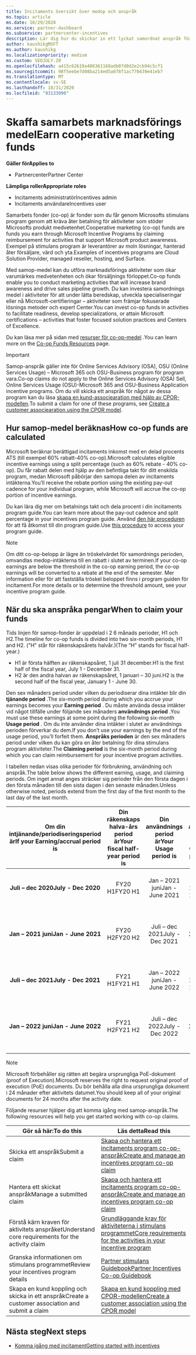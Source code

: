 ```yaml
---
title: Incitaments översikt över medop och anspråk
ms.topic: article
ms.date: 10/29/2020
ms.service: partner-dashboard
ms.subservice: partnercenter-incentives
description: Lär dig hur du skickar in ett lyckat samordnat anspråk för dina incitament genom att organisera rätt dokumentation, fakturor, utdrag och körnings bevis.
author: kaushikgMSFT
ms.author: kaushikg
ms.localizationpriority: medium
ms.custom: SEOJULY.20
ms.openlocfilehash: a415c62619a486361168adb07d0d2e2cb94c5cf1
ms.sourcegitcommit: 98f5eebe7d08ba214ed5a078f1ac770439e41eb7
ms.translationtype: MT
ms.contentlocale: sv-SE
ms.lasthandoff: 10/31/2020
ms.locfileid: "93133090"
---
```

# <a name="earn-cooperative-marketing-funds"></a><span data-ttu-id="d5bd9-103">Skaffa samarbets marknadsförings medel</span><span class="sxs-lookup"><span data-stu-id="d5bd9-103">Earn cooperative marketing funds</span></span>

<span data-ttu-id="d5bd9-104">**Gäller för**</span><span class="sxs-lookup"><span data-stu-id="d5bd9-104">**Applies to**</span></span>

- <span data-ttu-id="d5bd9-105">Partnercenter</span><span class="sxs-lookup"><span data-stu-id="d5bd9-105">Partner Center</span></span>

<span data-ttu-id="d5bd9-106">**Lämpliga roller**</span><span class="sxs-lookup"><span data-stu-id="d5bd9-106">**Appropriate roles**</span></span>

- <span data-ttu-id="d5bd9-107">Incitaments administratör</span><span class="sxs-lookup"><span data-stu-id="d5bd9-107">Incentives admin</span></span>
- <span data-ttu-id="d5bd9-108">Incitaments användare</span><span class="sxs-lookup"><span data-stu-id="d5bd9-108">Incentives user</span></span>

<span data-ttu-id="d5bd9-109">Samarbets fonder (co-op) är fonder som du får genom Microsofts stimulans program genom att kräva åter betalning för aktiviteter som stöder Microsofts produkt medvetenhet.</span><span class="sxs-lookup"><span data-stu-id="d5bd9-109">Cooperative marketing (co-op) funds are funds you earn through Microsoft Incentive Programs by claiming reimbursement for activities that support Microsoft product awareness.</span></span> <span data-ttu-id="d5bd9-110">Exempel på stimulans program är leverantörer av moln lösningar, hanterad åter försäljare, värd och yta.</span><span class="sxs-lookup"><span data-stu-id="d5bd9-110">Examples of incentives programs are Cloud Solution Provider, managed reseller, hosting, and Surface.</span></span>

<span data-ttu-id="d5bd9-111">Med samop-medel kan du utföra marknadsförings aktiviteter som ökar varumärkes medvetenheten och ökar försäljnings förloppet.</span><span class="sxs-lookup"><span data-stu-id="d5bd9-111">Co-op funds enable you to conduct marketing activities that will increase brand awareness and drive sales pipeline growth.</span></span> <span data-ttu-id="d5bd9-112">Du kan investera samordnings medel i aktiviteter för att under lätta beredskap, utveckla specialiseringar eller nå Microsoft-certifieringar – aktiviteter som främjar fokuserade lösnings metoder och expert Center.</span><span class="sxs-lookup"><span data-stu-id="d5bd9-112">You can invest co-op funds in activities to facilitate readiness, develop specializations, or attain Microsoft certifications – activities that foster focused solution practices and Centers of Excellence.</span></span>

<span data-ttu-id="d5bd9-113">Du kan läsa mer på sidan med [resurser för co-op-medel](https://partner.microsoft.com/asset/collection/co-op-funds-resources#/) .</span><span class="sxs-lookup"><span data-stu-id="d5bd9-113">You can learn more on the [Co-op Funds Resources](https://partner.microsoft.com/asset/collection/co-op-funds-resources#/) page.</span></span>

>[!Important]
><span data-ttu-id="d5bd9-114">Samop-anspråk gäller inte för Online Services Advisory (OSA), OSU (Online Services Usage) – Microsoft 365 och OSU-Business program för program vara.</span><span class="sxs-lookup"><span data-stu-id="d5bd9-114">Co-op claims do not apply to the Online Services Advisory (OSA) Sell, Online Services Usage (OSU)-Microsoft 365 and OSU-Business Application incentive programs.</span></span> <span data-ttu-id="d5bd9-115">Om du vill skicka ett anspråk för något av dessa program kan du läsa [skapa en kund-associearation med hjälp av CPOR-modellen](submit-osa-claim.md).</span><span class="sxs-lookup"><span data-stu-id="d5bd9-115">To submit a claim for one of these programs, see [Create a customer associearation using the CPOR model](submit-osa-claim.md).</span></span>

## <a name="how-co-op-funds-are-calculated"></a><span data-ttu-id="d5bd9-116">Hur samop-medel beräknas</span><span class="sxs-lookup"><span data-stu-id="d5bd9-116">How co-op funds are calculated</span></span>

<span data-ttu-id="d5bd9-117">Microsoft beräknar berättigad incitaments inkomst med en delad procents ATS (till exempel 60% rabatt-40% co-op).</span><span class="sxs-lookup"><span data-stu-id="d5bd9-117">Microsoft calculates eligible incentive earnings using a split percentage (such as 60% rebate - 40% co-op).</span></span> <span data-ttu-id="d5bd9-118">Du får rabatt delen med hjälp av den befintliga takt för ditt enskilda program, medan Microsoft påbörjar den samopa delen av incitaments intäkterna.</span><span class="sxs-lookup"><span data-stu-id="d5bd9-118">You’ll receive the rebate portion using the existing pay-out cadence for your individual program, while Microsoft will accrue the co-op portion of incentive earnings.</span></span>

<span data-ttu-id="d5bd9-119">Du kan lära dig mer om betalnings takt och dela procent i din incitaments program guide.</span><span class="sxs-lookup"><span data-stu-id="d5bd9-119">You can learn more about the pay-out cadence and split percentage in your incentives program guide.</span></span> <span data-ttu-id="d5bd9-120">Använd [den här proceduren](incentives-determined-your-program-eligibility.md) för att få åtkomst till din program guide.</span><span class="sxs-lookup"><span data-stu-id="d5bd9-120">Use [this procedure](incentives-determined-your-program-eligibility.md) to access your program guide.</span></span>

>[!NOTE]
><span data-ttu-id="d5bd9-121">Om ditt co-op-belopp är lägre än tröskelvärdet för samordnings perioden, omvandlas medop-intäkterna till en rabatt i slutet av terminen.</span><span class="sxs-lookup"><span data-stu-id="d5bd9-121">If your co-op earnings are below the threshold in the co-op earning period, the co-op earnings will be converted to a rebate at the end of the semester.</span></span> <span data-ttu-id="d5bd9-122">Mer information eller för att fastställa tröskel beloppet finns i program guiden för incitament.</span><span class="sxs-lookup"><span data-stu-id="d5bd9-122">For more details or to determine the threshold amount, see your incentive program guide.</span></span>

## <a name="when-to-claim-your-funds"></a><span data-ttu-id="d5bd9-123">När du ska anspråka pengar</span><span class="sxs-lookup"><span data-stu-id="d5bd9-123">When to claim your funds</span></span>

<span data-ttu-id="d5bd9-124">Tids linjen för samop-fonder är uppdelad i 2 6 månads perioder, H1 och H2.</span><span class="sxs-lookup"><span data-stu-id="d5bd9-124">The timeline for co-op funds is divided into two six-month periods, H1 and H2.</span></span> <span data-ttu-id="d5bd9-125">("H" står för räkenskapsårets halvår.)</span><span class="sxs-lookup"><span data-stu-id="d5bd9-125">(The “H” stands for fiscal half-year.)</span></span>

- <span data-ttu-id="d5bd9-126">H1 är första hälften av räkenskapsåret, 1 juli 31 december.</span><span class="sxs-lookup"><span data-stu-id="d5bd9-126">H1 is the first half of the fiscal year, July 1 - December 31.</span></span>
- <span data-ttu-id="d5bd9-127">H2 är den andra halvan av räkenskapsåret, 1 januari – 30 juni.</span><span class="sxs-lookup"><span data-stu-id="d5bd9-127">H2 is the second half of the fiscal year, January 1 - June 30.</span></span>

<span data-ttu-id="d5bd9-128">Den sex månaders period under vilken du periodiserar dina intäkter blir din **tjänande period** .</span><span class="sxs-lookup"><span data-stu-id="d5bd9-128">The six-month period during which you accrue your earnings becomes your **Earning period** .</span></span> <span data-ttu-id="d5bd9-129">Du måste använda dessa intäkter vid något tillfälle under följande sex månaders **användnings period** .</span><span class="sxs-lookup"><span data-stu-id="d5bd9-129">You must use these earnings at some point during the following six-month **Usage period** .</span></span> <span data-ttu-id="d5bd9-130">Om du inte använder dina intäkter i slutet av användnings perioden förverkar du dem.</span><span class="sxs-lookup"><span data-stu-id="d5bd9-130">If you don’t use your earnings by the end of the usage period, you’ll forfeit them.</span></span> <span data-ttu-id="d5bd9-131">**Anspråks perioden** är den sex månaders period under vilken du kan göra en åter betalning för dina stimulans program aktiviteter.</span><span class="sxs-lookup"><span data-stu-id="d5bd9-131">The **Claiming period** is the six-month period during which you can claim reimbursement for your incentive program activities.</span></span>

<span data-ttu-id="d5bd9-132">I tabellen nedan visas olika perioder för förbrukning, användning och anspråk.</span><span class="sxs-lookup"><span data-stu-id="d5bd9-132">The table below shows the different earning, usage, and claiming periods.</span></span> <span data-ttu-id="d5bd9-133">Om inget annat anges sträcker sig perioder från den första dagen i den första månaden till den sista dagen i den senaste månaden.</span><span class="sxs-lookup"><span data-stu-id="d5bd9-133">Unless otherwise noted, periods extend from the first day of the first month to the last day of the last month.</span></span>

|  <span data-ttu-id="d5bd9-134">Om din intjänande/periodiseringsperiod är</span><span class="sxs-lookup"><span data-stu-id="d5bd9-134">If your Earning/accrual period is</span></span>  |<span data-ttu-id="d5bd9-135">Din räkenskaps halva-års period är</span><span class="sxs-lookup"><span data-stu-id="d5bd9-135">Your fiscal half-year period is</span></span>  |  <span data-ttu-id="d5bd9-136">Din användnings period är</span><span class="sxs-lookup"><span data-stu-id="d5bd9-136">Your Usage period is</span></span>  |  <span data-ttu-id="d5bd9-137">Din anspråks period är</span><span class="sxs-lookup"><span data-stu-id="d5bd9-137">Your Claiming period is</span></span>  |
| :-----------: | :-----------: | :-----------: | :-----------: |
|<span data-ttu-id="d5bd9-138">**Juli – dec 2020**</span><span class="sxs-lookup"><span data-stu-id="d5bd9-138">**July - Dec 2020**</span></span>| <span data-ttu-id="d5bd9-139">FY20 H1</span><span class="sxs-lookup"><span data-stu-id="d5bd9-139">FY20 H1</span></span>  |  <span data-ttu-id="d5bd9-140">Jan – 2021 juni</span><span class="sxs-lookup"><span data-stu-id="d5bd9-140">Jan - June 2021</span></span>  |  <span data-ttu-id="d5bd9-141">Feb 16-aug 15 2021</span><span class="sxs-lookup"><span data-stu-id="d5bd9-141">Feb 16 - Aug 15 2021</span></span>  |
|<span data-ttu-id="d5bd9-142">**Jan – 2021 juni**</span><span class="sxs-lookup"><span data-stu-id="d5bd9-142">**Jan - June 2021**</span></span> |  <span data-ttu-id="d5bd9-143">FY20 H2</span><span class="sxs-lookup"><span data-stu-id="d5bd9-143">FY20 H2</span></span>  |  <span data-ttu-id="d5bd9-144">Juli – dec 2021</span><span class="sxs-lookup"><span data-stu-id="d5bd9-144">July - Dec 2021</span></span>  |  <span data-ttu-id="d5bd9-145">Aug 16 2021-Feb 15 2022</span><span class="sxs-lookup"><span data-stu-id="d5bd9-145">Aug 16 2021 - Feb 15 2022</span></span>  |
|<span data-ttu-id="d5bd9-146">**Juli – dec 2021**</span><span class="sxs-lookup"><span data-stu-id="d5bd9-146">**July - Dec 2021**</span></span>|  <span data-ttu-id="d5bd9-147">FY21 H1</span><span class="sxs-lookup"><span data-stu-id="d5bd9-147">FY21 H1</span></span>  |  <span data-ttu-id="d5bd9-148">Jan – 2022 juni</span><span class="sxs-lookup"><span data-stu-id="d5bd9-148">Jan - June 2022</span></span>  |  <span data-ttu-id="d5bd9-149">Feb 16-aug 15 2022</span><span class="sxs-lookup"><span data-stu-id="d5bd9-149">Feb 16 - Aug 15 2022</span></span>  |
|<span data-ttu-id="d5bd9-150">**Jan – 2022 juni**</span><span class="sxs-lookup"><span data-stu-id="d5bd9-150">**Jan - June 2022**</span></span> |  <span data-ttu-id="d5bd9-151">FY21 H2</span><span class="sxs-lookup"><span data-stu-id="d5bd9-151">FY21 H2</span></span>  |  <span data-ttu-id="d5bd9-152">Juli – dec 2022</span><span class="sxs-lookup"><span data-stu-id="d5bd9-152">July - Dec 2022</span></span>  |  <span data-ttu-id="d5bd9-153">Aug 16 2022-Feb 15 2023</span><span class="sxs-lookup"><span data-stu-id="d5bd9-153">Aug 16 2022 - Feb 15 2023</span></span>  |

>[!NOTE]
><span data-ttu-id="d5bd9-154">Microsoft förbehåller sig rätten att begära ursprungliga PoE-dokument (proof of Execution).</span><span class="sxs-lookup"><span data-stu-id="d5bd9-154">Microsoft reserves the right to request original proof of execution (PoE) documents.</span></span> <span data-ttu-id="d5bd9-155">Du bör behålla alla dina ursprungliga dokument i 24 månader efter aktivitets datumet.</span><span class="sxs-lookup"><span data-stu-id="d5bd9-155">You should keep all of your original documents for 24 months after the activity date.</span></span>

<span data-ttu-id="d5bd9-156">Följande resurser hjälper dig att komma igång med samop-anspråk.</span><span class="sxs-lookup"><span data-stu-id="d5bd9-156">The following resources will help you get started working with co-op claims.</span></span>

| <span data-ttu-id="d5bd9-157">Gör så här:</span><span class="sxs-lookup"><span data-stu-id="d5bd9-157">To do this</span></span> | <span data-ttu-id="d5bd9-158">Läs detta</span><span class="sxs-lookup"><span data-stu-id="d5bd9-158">Read this</span></span> |
| ------ | ----------- |
| <span data-ttu-id="d5bd9-159">Skicka ett anspråk</span><span class="sxs-lookup"><span data-stu-id="d5bd9-159">Submit a claim</span></span> |  [<span data-ttu-id="d5bd9-160">Skapa och hantera ett incitaments program co-op-anspråk</span><span class="sxs-lookup"><span data-stu-id="d5bd9-160">Create and manage an incentives program co-op claim</span></span>](create-incentives-claims.md)  |
| <span data-ttu-id="d5bd9-161">Hantera ett skickat anspråk</span><span class="sxs-lookup"><span data-stu-id="d5bd9-161">Manage a submitted claim</span></span> | [<span data-ttu-id="d5bd9-162">Skapa och hantera ett incitaments program co-op-anspråk</span><span class="sxs-lookup"><span data-stu-id="d5bd9-162">Create and manage an incentives program co-op claim</span></span>](create-incentives-claims.md)    |
| <span data-ttu-id="d5bd9-163">Förstå kärn kraven för aktivitets anspråket</span><span class="sxs-lookup"><span data-stu-id="d5bd9-163">Understand core requirements for the activity claim</span></span> | [<span data-ttu-id="d5bd9-164">Grundläggande krav för aktiviteterna i stimulans programmet</span><span class="sxs-lookup"><span data-stu-id="d5bd9-164">Core requirements for the activities in your incentive program</span></span>](core-requirements.md)   |
| <span data-ttu-id="d5bd9-165">Granska informationen om stimulans programmet</span><span class="sxs-lookup"><span data-stu-id="d5bd9-165">Review your incentives program details</span></span> | [<span data-ttu-id="d5bd9-166">Partner stimulans Guidebook</span><span class="sxs-lookup"><span data-stu-id="d5bd9-166">Partner Incentives Co-op Guidebook</span></span>](https://assetsprod.microsoft.com/co-op-guidebook.pdf)  |
| <span data-ttu-id="d5bd9-167">Skapa en kund koppling och skicka in ett anspråk</span><span class="sxs-lookup"><span data-stu-id="d5bd9-167">Create a customer association and submit a claim</span></span> | [<span data-ttu-id="d5bd9-168">Skapa en kund koppling med CPOR-modellen</span><span class="sxs-lookup"><span data-stu-id="d5bd9-168">Create a customer association using the CPOR model</span></span>](submit-osa-claim.md)   |

## <a name="next-steps"></a><span data-ttu-id="d5bd9-169">Nästa steg</span><span class="sxs-lookup"><span data-stu-id="d5bd9-169">Next steps</span></span>

- [<span data-ttu-id="d5bd9-170">Komma igång med incitament</span><span class="sxs-lookup"><span data-stu-id="d5bd9-170">Getting started with incentives</span></span>](incentives-get-started-intro.md)
